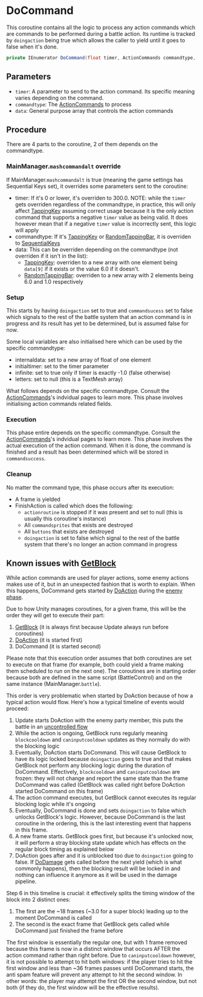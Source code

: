# DoCommand
This coroutine contains all the logic to process any action commands which are commands to be performed during a battle action. Its runtime is tracked by `doingaction` being true which allows the caller to yield until it goes to false when it's done.

```cs
private IEnumerator DoCommand(float timer, ActionCommands commandtype, float[] data)
```

## Parameters

- `timer`: A parameter to send to the action command. Its specific meaning varies depending on the command.
- `commandtype`: The [ActionCommands](ActionCommands.md) to process
- `data`: General purpose array that controls the action commands

## Procedure
There are 4 parts to the coroutine, 2 of them depends on the commandtype.

### MainManager.`mashcommandalt` override
If MainManager.`mashcommandalt` is true (meaning the game settings has Sequential Keys set), it overrides some parameters sent to the coroutine:

- timer: If it's 0 or lower, it's overriden to 300.0. NOTE: while the `timer` gets overriden regardless of the commandtype, in practice, this will only affect [TappingKey](Action%20commands/TappingKey.md) assuming correct usage because it is the only action command that supports a negative `timer` value as being valid. It does however mean that if a negative `timer` value is incorrectly sent, this logic will apply
- commandtype: If it's [TappingKey](Action%20commands/TappingKey.md) or [RandomTappingBar](Action%20commands/RandomTappingBar.md), it is overriden to [SequentialKeys](Action%20commands/SequentialKeys.md)
- data: This can be overriden depending on the commandtype (not overriden if it isn't in the list):
    - [TappingKey](Action%20commands/TappingKey.md): overriden to a new array with one element being `data[9]` if it exists or the value 6.0 if it doesn't.
    - [RandomTappingBar](Action%20commands/RandomTappingBar.md): overriden to a new array with 2 elements being 6.0 and 1.0 respectively

### Setup
This starts by having `doingaction` set to true and `commandsucess` set to false which signals to the rest of the battle system that an action command is in progress and its result has yet to be determined, but is assumed false for now.

Some local variables are also initialised here which can be used by the specific commandtype:

- internaldata: set to a new array of float of one element
- initialtimer: set to the timer parameter
- infinite: set to true only if timer is exactly -1.0 (false otherwise)
- letters: set to null (this is a TextMesh array)

What follows depends on the specific commandtype. Consult the [ActionCommands](ActionCommands.md)'s indvidual pages to learn more. This phase involves initialising action commands related fields.

### Execution
This phase entire depends on the specific commandtype. Consult the [ActionCommands](ActionCommands.md)'s indvidual pages to learn more. This phase involves the actual execution of the action command. When it is done, the command is finished and a result has been determined which will be stored in `commandsuccess`.

### Cleanup
No matter the command type, this phase occurs after its execution:

- A frame is yielded
- FinishAction is called which does the following:
    - `actionroutine` is stopped if it was present and set to null (this is usually this coroutine's instance)
    - All `commandsprites` that exists are destroyed
    - All `buttons` that exists are destroyed
    - `doingaction` is set to false which signal to the rest of the battle system that there's no longer an action command in progress

## Known issues with [GetBlock](Battle%20flow/GetBlock.md)
While action commands are used for player actions, some enemy actions makes use of it, but in an unexpected fashion that is worth to explain. When this happens, DoCommand gets started by [DoAction](Battle%20flow/Action%20coroutines/DoAction.md) during the [enemy phase](Battle%20flow/Main%20turn%20life%20cycle.md#enemy-phase).

Due to how Unity manages coroutines, for a given frame, this will be the order they will get to execute their part:

1. [GetBlock](Battle%20flow/GetBlock.md) (it is always first because Update always run before coroutines)
2. [DoAction](Battle%20flow/Action%20coroutines/DoAction.md) (it is started first)
3. DoCommand (it is started second)

Please note that this execution order assumes that both coroutines are set to execute on that frame (for example, both could yield a frame making them scheduled to run on the next one). The coroutines are in starting order because both are defined in the same script (BattleControl) and on the same instance (MainManager.`battle`).

This order is very problematic when started by DoAction because of how a typical action would flow. Here's how a typical timeline of events would proceed:

1. Update starts DoAction with the enemy party member, this puts the battle in an [uncontrolled flow](Battle%20flow/Update%20flows/Uncontrolled%20flow.md)
2. While the action is ongoing, GetBlock runs regularly meaning `blockcooldown` and `caninputcooldown` updates as they normally do with the blocking logic
3. Eventually, DoAction starts DoCommand. This will cause GetBlock to have its logic locked because `doingaction` goes to true and that makes GetBlock not perform any blocking logic during the duration of DoCommand. Effectively, `blockcooldown` and `caninputcooldown` are frozen: they will not change and report the same state than the frame DoCommand was called (GetBlock was called right before DoAction started DoCommand on this frame)
4. The action command executes, but GetBlock cannot executes its regular blocking logic while it's ongoing
5. Eventually, DoCommand is done and sets `doingaction` to false which unlocks GetBlock's logic. However, because DoCommand is the last coroutine in the ordering, this is the last interesting event that happens in this frame.
6. A new frame starts. GetBlock goes first, but because it's unlocked now, it will perform a stray blocking state update which has effects on the regular block timing as explained below
7. DoAction goes after and it is unblocked too due to `doingaction` going to false. If [DoDamage](Damage%20pipeline/DoDamage.md) gets called before the next yield (which is what commonly happens), then the blocking result will be locked in and nothing can influence it anymore as it will be used in the damage pipeline.

Step 6 in this timeline is crucial: it effectively splits the timing window of the block into 2 distinct ones:

1. The first are the ~18 frames (~3.0 for a super block) leading up to the moment DoCommand is called
2. The second is the exact frame that GetBlock gets called while DoCommand just finished the frame before

The first window is essentially the regular one, but with 1 frame removed because this frame is now in a distinct window that occurs AFTER the action command rather than right before. Due to `caninputcooldown` however, it is not possible to attempt to hit both windows: if the player tries to hit the first window and less than ~36 frames passes until DoCommand starts, the anti spam feature will prevent any attempt to hit the second window. In other words: the player may attempt the first OR the second window, but not both (if they do, the first window will be the effective results).
